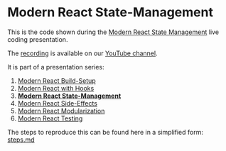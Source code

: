 # Modern React State-Management

This is the code shown during the [Modern React State Management](https://www.meetup.com/ReactJS-Meetup-Leipzig/events/266283070/) live coding presentation.

The [recording](https://www.youtube.com/watch?v=SkIZXpEXgnM) is available on our [YouTube channel](https://www.youtube.com/channel/UCUzXSmEvF3VEf_TV9q6oAhw).

It is part of a presentation series:
1. [Modern React Build-Setup](https://github.com/jambit/modern-react/tree/01-build-setup)
2. [Modern React with Hooks](https://github.com/jambit/modern-react/tree/02-hooks)
3. **[Modern React State-Management](https://github.com/jambit/modern-react/tree/03-state-management)**
4. [Modern React Side-Effects](https://github.com/jambit/modern-react/tree/04-side-effects)
5. [Modern React Modularization](https://github.com/jambit/modern-react/tree/05-modularization)
6. [Modern React Testing](https://github.com/jambit/modern-react/tree/06-testing)

The steps to reproduce this can be found here in a simplified form: [steps.md](./steps.md)
